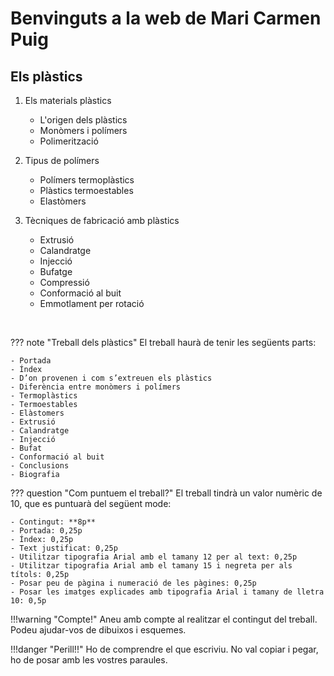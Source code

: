 

# Benvinguts a  la web de Mari Carmen Puig
<h2>Els plàstics</h2>

1. Els materials plàstics
   - L'origen dels plàstics
   - Monòmers i polímers
   - Polimerització 
  
2. Tipus de polímers
   - Polímers termoplàstics
   - Plàstics termoestables
   - Elastòmers
  
3. Tècniques de fabricació amb plàstics
   - Extrusió
   - Calandratge
   - Injecció
   - Bufatge
   - Compressió
   - Conformació al buit
   - Emmotlament per rotació
  
<br>

??? note "Treball dels plàstics"
    El treball haurà de tenir les següents parts: 
    
    - Portada
    - Índex
    - D’on provenen i com s’extreuen els plàstics
    - Diferència entre monòmers i polímers
    - Termoplàstics
    - Termoestables
    - Elàstomers 
    - Extrusió 
    - Calandratge 
    - Injecció 
    - Bufat 
    - Conformació al buit 
    - Conclusions 
    - Biografia
  
??? question "Com puntuem el treball?"
    El treball tindrà un valor numèric de 10, que es puntuarà del següent mode:

    - Contingut: **8p**
    - Portada: 0,25p
    - Índex: 0,25p
    - Text justificat: 0,25p
    - Utilitzar tipografia Arial amb el tamany 12 per al text: 0,25p
    - Utilitzar tipografia Arial amb el tamany 15 i negreta per als títols: 0,25p
    - Posar peu de pàgina i numeració de les pàgines: 0,25p
    - Posar les imatges explicades amb tipografia Arial i tamany de lletra 10: 0,5p

!!!warning "Compte!"
    Aneu amb compte al realitzar el contingut del treball. Podeu ajudar-vos de dibuixos i esquemes.

!!!danger "Perill!!"
    Ho de comprendre el que escriviu. No val copiar i pegar, ho de posar amb les vostres paraules.